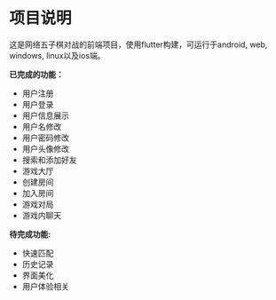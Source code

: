 # 项目说明

这是网络五子棋对战的前端项目，使用flutter构建，可运行于android, web, windows, linux以及ios端。

**已完成的功能：**

- 用户注册
- 用户登录
- 用户信息展示
- 用户名修改
- 用户密码修改
- 用户头像修改
- 搜索和添加好友
- 游戏大厅
- 创建房间
- 加入房间
- 游戏对局
- 游戏内聊天

**待完成功能:**
- 快速匹配
- 历史记录
- 界面美化
- 用户体验相关
